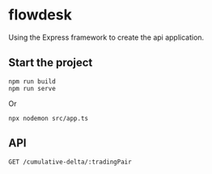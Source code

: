 # flowdesk

Using the Express framework to create the api application.

## Start the project
```
npm run build
npm run serve
```
Or
```
npx nodemon src/app.ts
```

## API

```
GET /cumulative-delta/:tradingPair
```

